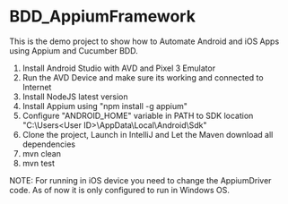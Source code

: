 # BDD_AppiumFramework
This is the demo project to show how to Automate Android and iOS Apps using Appium and Cucumber BDD.

1. Install Android Studio with AVD and Pixel 3 Emulator
2. Run the AVD Device and make sure its working and connected to Internet
3. Install NodeJS latest version
4. Install Appium using "npm install -g appium"
5. Configure "ANDROID_HOME" variable in PATH to SDK location "C:\Users\<User ID>\AppData\Local\Android\Sdk\"
6. Clone the project, Launch in IntelliJ and Let the Maven download all dependencies
7. mvn clean
8. mvn test

NOTE: For running in iOS device you need to change the AppiumDriver code. As of now it is only configured to run in Windows OS.
